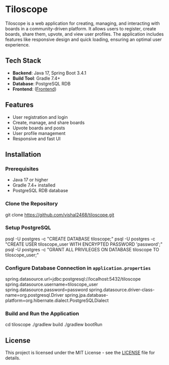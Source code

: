 # Tiloscope

Tiloscope is a web application for creating, managing, and interacting with boards in a community-driven platform. It allows users to register, create boards, share them, upvote, and view user profiles. The application includes features like responsive design and quick loading, ensuring an optimal user experience.

## Tech Stack
- **Backend**: Java 17, Spring Boot 3.4.1
- **Build Tool**: Gradle 7.4+
- **Database**: PostgreSQL RDB
- **Frontend**: ([Frontend](https://github.com/Rohan045/tiloscope.git))

## Features
- User registration and login
- Create, manage, and share boards
- Upvote boards and posts
- User profile management
- Responsive and fast UI

## Installation

### Prerequisites
- Java 17 or higher
- Gradle 7.4+ installed
- PostgreSQL RDB database

### Clone the Repository
git clone https://github.com/vishal2468/tiloscope.git


### Setup PostgreSQL
psql -U postgres -c "CREATE DATABASE tiloscope;" 
psql -U postgres -c "CREATE USER tiloscope_user WITH ENCRYPTED PASSWORD 'password';" 
psql -U postgres -c "GRANT ALL PRIVILEGES ON DATABASE tiloscope TO tiloscope_user;"


### Configure Database Connection in `application.properties`
spring.datasource.url=jdbc:postgresql://localhost:5432/tiloscope 
spring.datasource.username=tiloscope_user 
spring.datasource.password=password 
spring.datasource.driver-class-name=org.postgresql.Driver 
spring.jpa.database-platform=org.hibernate.dialect.PostgreSQLDialect



### Build and Run the Application
cd tiloscope ./gradlew build ./gradlew bootRun


## License
This project is licensed under the MIT License - see the [LICENSE](LICENSE) file for details.
